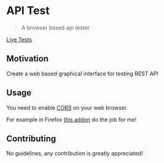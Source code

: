 # API Test

> A browser based api tester

[Live Tests](https://marcodpt.github.io/apitest/)

## Motivation
Create a web based graphical interface for testing REST API

## Usage
You need to enable 
[CORS](https://developer.mozilla.org/pt-BR/docs/Web/HTTP/CORS)
on your web browser.

For example in Firefox 
[this addon](https://addons.mozilla.org/pt-BR/firefox/addon/cors-everywhere/)
do the job for me!

## Contributing
No guidelines, any contribution is greatly appreciated!
